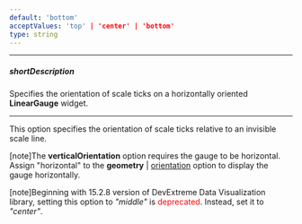 ```yaml
---
default: 'bottom'
acceptValues: 'top' | 'center' | 'bottom'
type: string
---
```

---
##### shortDescription
Specifies the orientation of scale ticks on a horizontally oriented **LinearGauge** widget.

---
This option specifies the orientation of scale ticks relative to an invisible scale line.

[note]The **verticalOrientation** option requires the gauge to be horizontal. Assign "horizontal" to the **geometry** | [orientation](/api-reference/20%20Data%20Visualization%20Widgets/40%20dxLinearGauge/1%20Configuration/geometry/orientation.md '/Documentation/ApiReference/Data_Visualization_Widgets/dxLinearGauge/Configuration/geometry/#orientation') option to display the gauge horizontally.

[note]Beginning with 15.2.8 version of DevExtreme Data Visualization library, setting this option to *"middle"* is <font color="red">deprecated</font>. Instead, set it to *"center"*.